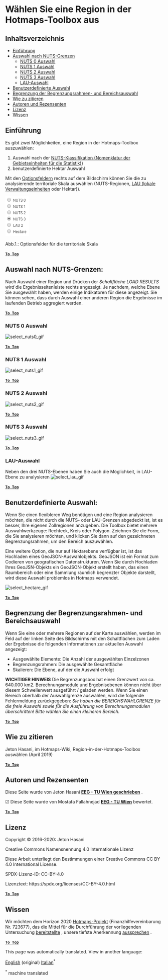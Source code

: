 <h1> <a class="anchor" id="select-a-region-in-the-hotmaps-toolbox" href="#select-a-region-in-the-hotmaps-toolbox"><i class="fa fa-link"></i></a> Wählen Sie eine Region in der Hotmaps-Toolbox aus </h1><h2> <a class="anchor" id="table-of-contents" href="#table-of-contents"><i class="fa fa-link"></i></a> Inhaltsverzeichnis </h2><ul><li> <a href="#introduction">Einführung</a> </li><li> <a href="#selection-by-nuts-boundaries">Auswahl nach NUTS-Grenzen</a> <ul><li> <a href="#selection-by-nuts-boundaries_nuts-0-selection">NUTS 0 Auswahl</a> </li><li> <a href="#selection-by-nuts-boundaries_nuts-1-selection">NUTS 1 Auswahl</a> </li><li> <a href="#selection-by-nuts-boundaries_nuts-2-selection">NUTS 2 Auswahl</a> </li><li> <a href="#selection-by-nuts-boundaries_nuts-3-selection">NUTS 3 Auswahl</a> </li><li> <a href="#selection-by-nuts-boundaries_lau-selection">LAU-Auswahl</a> </li></ul></li><li> <a href="#custom-selection">Benutzerdefinierte Auswahl</a> </li><li> <a href="#bounding-box-and-area-selection-limit">Begrenzung der Begrenzungsrahmen- und Bereichsauswahl</a> </li><li> <a href="#how-to-cite">Wie zu zitieren</a> </li><li> <a href="#authors-and-reviewers">Autoren und Rezensenten</a> </li><li> <a href="#license">Lizenz</a> </li><li> <a href="#acknowledgement">Wissen</a> </li></ul><h2> <a class="anchor" id="introduction" href="#introduction"><i class="fa fa-link"></i></a> Einführung </h2><p> Es gibt zwei Möglichkeiten, eine Region in der Hotmaps-Toolbox auszuwählen: </p><ol><li> Auswahl nach der <a href="https://ec.europa.eu/eurostat/web/nuts/background">NUTS-Klassifikation (Nomenklatur der Gebietseinheiten für die Statistik))</a> </li><li> benutzerdefinierte Hektar Auswahl </li></ol><p> Mit den <a href="#fig1">Optionsfeldern</a> rechts auf dem Bildschirm können Sie die zu analysierende territoriale Skala auswählen (NUTS-Regionen, <a href="https://ec.europa.eu/eurostat/web/nuts/local-administrative-units">LAU (lokale Verwaltungseinheiten</a> oder Hektar)). </p><p> <a name="Fig1"><img alt="radio_buttons_png" src="../images/general_tool_functionalities_and_structure/radio_buttons.png"/></a> </p><p> Abb.1.: Optionsfelder für die territoriale Skala </p><p> <a href="#table-of-contents"><strong><code>To Top</code></strong></a> </p> <h2> <a class="anchor" id="selection-by-nuts-boundaries-" href="#selection-by-nuts-boundaries-"><i class="fa fa-link"></i></a> Auswahl nach NUTS-Grenzen: </h2><p> Nach Auswahl einer Region und Drücken der <em>Schaltfläche LOAD RESULTS wird</em> die Ergebnisseitenleiste rechts angezeigt. Je nachdem, welche Ebene Sie ausgewählt haben, werden einige Indikatoren für diese angezeigt. Sie können sehen, dass durch Auswahl einer anderen Region die Ergebnisse im laufenden Betrieb aggregiert werden. </p><p> <a href="#table-of-contents"><strong><code>To Top</code></strong></a> </p> <h3> <a class="anchor" id="nuts-0-selection" href="#nuts-0-selection"><i class="fa fa-link"></i></a> NUTS 0 Auswahl </h3><p><img alt="select_nuts0_gif" src="https://wiki.hotmaps.hevs.ch/images/general_tool_functionalities_and_structure/selecting_nuts0.gif"/></p><p> <a href="#table-of-contents"><strong><code>To Top</code></strong></a> </p> <h3> <a class="anchor" id="nuts-1-selection" href="#nuts-1-selection"><i class="fa fa-link"></i></a> NUTS 1 Auswahl </h3><p><img alt="select_nuts1_gif" src="https://wiki.hotmaps.hevs.ch/images/general_tool_functionalities_and_structure/selecting_nuts1.gif"/></p><p> <a href="#table-of-contents"><strong><code>To Top</code></strong></a> </p> <h3> <a class="anchor" id="nuts-2-selection" href="#nuts-2-selection"><i class="fa fa-link"></i></a> NUTS 2 Auswahl </h3><p><img alt="select_nuts2_gif" src="https://wiki.hotmaps.hevs.ch/images/general_tool_functionalities_and_structure/selecting_nuts2.gif"/></p><p> <a href="#table-of-contents"><strong><code>To Top</code></strong></a> </p> <h3> <a class="anchor" id="nuts-3-selection" href="#nuts-3-selection"><i class="fa fa-link"></i></a> NUTS 3 Auswahl </h3><p><img alt="select_nuts3_gif" src="https://wiki.hotmaps.hevs.ch/images/general_tool_functionalities_and_structure/selecting_nuts3.gif"/></p><p> <a href="#table-of-contents"><strong><code>To Top</code></strong></a> </p> <h3> <a class="anchor" id="lau-selection" href="#lau-selection"><i class="fa fa-link"></i></a> LAU-Auswahl </h3><p> Neben den drei NUTS-Ebenen haben Sie auch die Möglichkeit, in LAU-Ebene zu analysieren <img alt="select_lau_gif" src="../images/general_tool_functionalities_and_structure/selecting_lau.gif"/></p><p> <a href="#table-of-contents"><strong><code>To Top</code></strong></a> </p> <h2> <a class="anchor" id="custom-selection-" href="#custom-selection-"><i class="fa fa-link"></i></a> Benutzerdefinierte Auswahl: </h2><p> Wenn Sie einen flexibleren Weg benötigen und eine Region analysieren möchten, die nicht durch die NUTS- oder LAU-Grenzen abgedeckt ist, ist es besser, Ihre eigenen Zollregionen anzugeben. Die Toolbox bietet mehrere Auswahlwerkzeuge: Rechteck, Kreis oder Polygon. Zeichnen Sie die Form, die Sie analysieren möchten, und klicken Sie dann auf den gezeichneten Begrenzungsrahmen, um den Bereich auszuwählen. </p><p> Eine weitere Option, die nur auf Hektarebene verfügbar ist, ist das Hochladen eines GeoJSON-Auswahlobjekts. GeoJSON ist ein Format zum Codieren von geografischen Datenstrukturen. Wenn Sie durch Hochladen Ihres GeoJSN-Objekts ein GeoJSON-Objekt erstellt haben, das einen Raumbereich oder eine Sammlung räumlich begrenzter Objekte darstellt, wird diese Auswahl problemlos in Hotmaps verwendet. </p><p><img alt="select_hectare_gif" src="../images/general_tool_functionalities_and_structure/selecting_hectare.gif"/></p><p> <a href="#table-of-contents"><strong><code>To Top</code></strong></a> </p> <h2> <a class="anchor" id="bounding-box-and-area-selection-limit" href="#bounding-box-and-area-selection-limit"><i class="fa fa-link"></i></a> Begrenzung der Begrenzungsrahmen- und Bereichsauswahl </h2><p> Wenn Sie eine oder mehrere Regionen auf der Karte auswählen, werden im Feld auf der linken Seite des Bildschirms mit den Schaltflächen zum Laden der Ergebnisse die folgenden Informationen zur aktuellen Auswahl angezeigt: </p><ul><li> Ausgewählte Elemente: Die Anzahl der ausgewählten Einzelzonen </li><li> Begrenzungsrahmen: Die ausgewählte Gesamtfläche </li><li> Skalieren: Die Ebene, auf der die Auswahl erfolgt </li></ul><p> <strong>WICHTIGER HINWEIS</strong> Die Begrenzungsbox hat einen Grenzwert von ca. 640.000 km2. Berechnungsmodule und Ergebnisebenen können nicht über diesem Schwellenwert ausgeführt / geladen werden. Wenn Sie einen Bereich oberhalb der Auswahlgrenze auswählen, wird die folgende Fehlermeldung zurückgegeben: <em>Sie haben die BEREICHSWAHLGRENZE für die freie Auswahl sowie für die Ausführung von Berechnungsmodulen überschritten! Bitte wählen Sie einen kleineren Bereich.</em> </p><p> <a href="#table-of-contents"><strong><code>To Top</code></strong></a> </p> <h2> <a class="anchor" id="how-to-cite" href="#how-to-cite"><i class="fa fa-link"></i></a> Wie zu zitieren </h2><p> Jeton Hasani, im Hotmaps-Wiki, Region-in-der-Hotmaps-Toolbox auswählen (April 2019) </p><p> <a href="#table-of-contents"><strong><code>To Top</code></strong></a> </p> <h2> <a class="anchor" id="authors-and-reviewers" href="#authors-and-reviewers"><i class="fa fa-link"></i></a> Autoren und Rezensenten </h2><p> Diese Seite wurde von Jeton Hasani <strong><a href="https://eeg.tuwien.ac.at/">EEG - TU Wien geschrieben</a></strong> . </p><p> ☑ Diese Seite wurde von Mostafa Fallahnejad <strong><a href="https://eeg.tuwien.ac.at/">EEG - TU Wien</a></strong> bewertet. </p><p> <a href="#table-of-contents"><strong><code>To Top</code></strong></a> </p> <h2> <a class="anchor" id="license" href="#license"><i class="fa fa-link"></i></a> Lizenz </h2><p> Copyright © 2016-2020: Jeton Hasani </p><p> Creative Commons Namensnennung 4.0 Internationale Lizenz </p><p> Diese Arbeit unterliegt den Bestimmungen einer Creative Commons CC BY 4.0 International License. </p><p> SPDX-Lizenz-ID: CC-BY-4.0 </p><p> Lizenztext: https://spdx.org/licenses/CC-BY-4.0.html </p><p><ins> <code><strong><a href="#hotmaps-toolbox">To Top</a></strong></code> </ins> </p><h2> <a class="anchor" id="acknowledgement" href="#acknowledgement"><i class="fa fa-link"></i></a> Wissen </h2><p> Wir möchten dem Horizon 2020 <a href="https://www.hotmaps-project.eu">Hotmaps-Projekt</a> (Finanzhilfevereinbarung Nr. 723677), das die Mittel für die Durchführung der vorliegenden Untersuchung <a href="https://www.hotmaps-project.eu">bereitstellte</a> , unsere tiefste Anerkennung <a href="https://www.hotmaps-project.eu">aussprechen</a> . </p><p> <a href="#table-of-contents"><strong><code>To Top</code></strong></a> </p> 




<!--- THIS IS A SUPER UNIQUE IDENTIFIER -->

This page was automatically translated. View in another language:

[English](../en/Select-a-region-in-the-Hotmaps-toolbox) (original)  [Italian](../it/Select-a-region-in-the-Hotmaps-toolbox)<sup>\*</sup> 

<sup>\*</sup> machine translated
